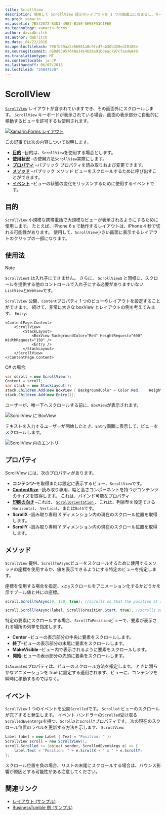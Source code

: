 ```yaml
---
title: ScrollView
description: 使用して ScrollView 提示のレイアウトを 1 つの画面上に収まるし、キーボードの領域を確保するコンテンツがあることはできません。
ms.prod: xamarin
ms.assetid: 7B542872-B3D1-49B3-B15E-0E98F53C1F6E
ms.technology: xamarin-forms
author: davidbritch
ms.author: dabritch
ms.date: 04/22/2016
ms.openlocfilehash: 708fb39aa2e56861a8c9fc47ab30bd20ed20188e
ms.sourcegitcommit: d80d93957040a14b4638a91b0eac797cfaade840
ms.translationtype: MT
ms.contentlocale: ja-JP
ms.lasthandoff: 06/07/2018
ms.locfileid: "34847538"
---
```

# <a name="scrollview"></a>ScrollView

[`ScrollView`](https://developer.xamarin.com/api/type/Xamarin.Forms.ScrollView/) レイアウトが含まれていますでき、その画面外にスクロールします。 `ScrollView` キーボードが表示されている場合、画面の表示部分に自動的に移動するビューを許可するも使用されます。

[![](scroll-view-images/layouts-sml.png "Xamarin.Forms レイアウト")](scroll-view-images/layouts.png#lightbox "Xamarin.Forms レイアウト")

この記事では次の内容について説明します。

- **[目的](#Purpose)** &ndash;目的は、`ScrollView`を使用する場合とします。
- **[使用状況](#Usage)** &ndash;の使用方法`ScrollView`実際にします。
- **[プロパティ](#Properties)** &ndash;パブリック プロパティを読み取りおよび変更できます。
- **[メソッド](#Methods)** &ndash;パブリック メソッド ビューをスクロールするために呼び出すことができます。
- **[イベント](#Events)** &ndash;ビューの状態の変化をリッスンするために使用するイベントです。

## <a name="purpose"></a>目的

`ScrollView` 小規模な携帯電話で大規模なビューが表示されるようにするために使用します。 たとえば、iPhone 6 s で動作するレイアウトは、iPhone 4 秒で切れる可能性があります。 使用して、`ScrollView`小さい画面に表示するレイアウトのクリップの一部になります。

## <a name="usage"></a>使用法

> [!NOTE]
> `ScrollView`s は入れ子にできません。 さらに、 `ScrollView`s と同様に、スクロールを提供する他のコントロールで入れ子にする必要がありますいない`ListView`と`WebView`です。

`ScrollView` 公開、`Content`プロパティ 1 つのビューやレイアウトを設定することができます。 続けて、非常に大きな boxView とレイアウトの例を考えてみます、 `Entry`:

```xaml
<ContentPage.Content>
    <ScrollView>
        <StackLayout>
            <BoxView BackgroundColor="Red" HeightRequest="600" WidthRequest="150" />
            <Entry />
        </StackLayout>
    </ScrollView>
</ContentPage.Content>
```

C# の場合:

```csharp
var scroll = new ScrollView();
Content = scroll;
var stack = new StackLayout();
stack.Children.Add(new BoxView { BackgroundColor = Color.Red,    HeightRequest = 600, WidthRequest = 600 });
stack.Children.Add(new Entry());
```

ユーザーが、唯一下へスクロールする前に、`BoxView`が表示されます。

![](scroll-view-images/scroll-start.png "ScrollView に BoxView")

テキストを入力するユーザーが開始したとき、`Entry`画面に表示して、ビューをスクロールします。

![](scroll-view-images/scroll-end.png "ScrollView 内のエントリ")

## <a name="properties"></a>プロパティ

ScrollView には、次のプロパティがあります。

- **コンテンツ**&ndash;を取得または設定に表示するビュー、`ScrollView`です。
- **[ContentSize](https://developer.xamarin.com/api/type/Xamarin.Forms.Size/)**  &ndash;読み取り専用、幅と高さコンポーネントを持つがコンテンツのサイズを取得します。 これは、バインド可能なプロパティ
- **[印刷の向き](https://developer.xamarin.com/api/type/Xamarin.Forms.ScrollOrientation/)** &ndash;これは、 [ `ScrollOrientation` ](https://developer.xamarin.com/api/type/Xamarin.Forms.ScrollOrientation/)、これは、列挙型を設定できる`Horizontal`、 `Vertical`、または`Both`です。
- **ScrollX** &ndash;読み取り専用 X ディメンション内の現在のスクロール位置を取得します。
- **ScrollY** &ndash;読み取り専用 Y ディメンション内の現在のスクロール位置を取得します。

## <a name="methods"></a>メソッド

`ScrollView` 提供、`ScrollToAsync`ビューをスクロールするために使用するメソッドの座標を使用するか、値を表示できるようにする特定のビューを指定します。

座標を使用する場合を指定、`x`と`y`スクロールをアニメーション化するかどうかを示すブール値と共にの座標。

```csharp
scroll.ScrollToAsync(0, 150, true); //scrolls so that the position at 150px from the top is visible

scroll.ScrollToAsync(label, ScrollToPosition.Start, true); //scrolls so that the label is at the start of the list
```

特定の要素にスクロールする場合、`ScrollToPosition`ビューで、要素が表示される場所の列挙を指定します。

- **Center** &ndash;ビューの表示部分の中央に要素をスクロールします。
- **終了**&ndash;ビューの表示部分の末尾に要素をスクロールします。
- **MakeVisible** &ndash;ビュー内で表示されるように要素をスクロールします。
- **開始**&ndash;ビューの表示部分の先頭に要素をスクロールします。

`IsAnimated`プロパティは、ビューのスクロール方法を指定します。 ときに滑らかなアニメーションを true に設定する適用されます、ビューに、コンテンツを瞬時に移動するのではなく。

## <a name="events"></a>イベント

`ScrollView` 1 つのイベントを公開`Scrolled`です。 `Scrolled` ビューのスクロールが完了すると発生します。 イベント ハンドラーの`Scrolled`受け取る`ScrolledEventArgs`を持つ、`ScrollX`と`ScrollY`プロパティです。 次の現在のスクロール位置のラベルを更新する方法を示します、 `ScrollView`:

```csharp
Label label = new Label { Text = "Position: " };
ScrollView scroll = new ScrollView();
scroll.Scrolled += (object sender, ScrolledEventArgs e) => {
    label.Text = "Position: " + e.ScrollX + " x " + e.ScrollY;
};
```

スクロール位置を負の場合、リストの末尾にスクロールする場合は、バウンス影響が原因とする可能性がある注意してください。


## <a name="related-links"></a>関連リンク

- [レイアウト (サンプル)](https://developer.xamarin.com/samples/xamarin-forms/UserInterface/Layout/)
- [BusinessTumble 例 (サンプル)](https://developer.xamarin.com/samples/xamarin-forms/UserInterface/BusinessTumble/)
